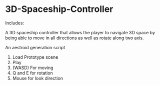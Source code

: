 # 3D-Spaceship-Controller

Includes: 

A 3D spaceship controller that allows the player to navigate 3D space by being able to move in all directions as well as rotate along two axis.

An aestroid generation script

1. Load Prototype scene
2. Play
3. (WASD) For moving
4. Q and E for rotation
5. Mouse for look direction




